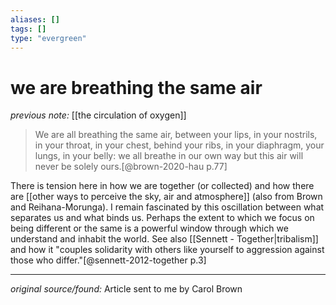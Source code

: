 ```yaml
---
aliases: []
tags: []
type: "evergreen"
---
```


# we are breathing the same air

_previous note:_ [[the circulation of oxygen]]

> We are all breathing the same air, between your lips, in your nostrils, in your throat, in your chest, behind your ribs, in your diaphragm, your lungs, in your belly: we all breathe in our own way but this air will never be solely ours.[@brown-2020-hau p.77]

There is tension here in how we are together (or collected) and how there are [[other ways to perceive the sky, air and atmosphere]] (also from Brown and Reihana-Morunga). I remain fascinated by this oscillation between what separates us and what binds us. Perhaps the extent to which we focus on being different or the same is a powerful window through which we understand and inhabit the world. See also [[Sennett - Together|tribalism]] and how it "couples solidarity with others like yourself to aggression against those who differ."[@sennett-2012-together p.3]




---

_original source/found:_ Article sent to me by Carol Brown


